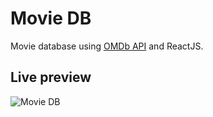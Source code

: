 # Movie DB

Movie database using [OMDb API](https://www.omdbapi.com/) and ReactJS.

## Live preview

![Movie DB](public/Movie%20DB.gif)

